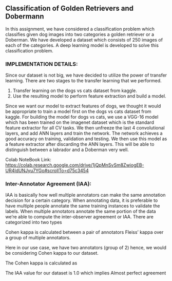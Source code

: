 ## Classification of Golden Retrievers and Dobermann
In this assignment, we have considered a classification problem which classifies given dog images into two categories a golden retriever or a Doberman. We have developed a dataset which consists of 250 images of each of the categories. A deep learning model is developed to solve this classification problem.

### IMPLEMENTATION DETAILS:

Since our dataset is not big, we have decided to utilize the power of transfer learning. There are two stages to the transfer learning that we performed.

1. Transfer learning on the dogs vs cats dataset from kaggle.
2. Use the resulting model to perform feature extraction and build a model.

Since we want our model to extract features of dogs, we thought it would be appropriate to train a model first on the dogs vs cats dataset from kaggle. For building the model for dogs vs cats, we use a VGG-16 model which has been trained on the imagenet dataset which is the standard feature extractor for all CV tasks. We then unfreeze the last 4 convolutional layers, and add ANN layers and train the network. The network achieves a good accuracy on training, validation and testing. We then use this model as a feature extractor after discarding the ANN layers. This will be able to distinguish between a labrador and a Doberman very well.
 

Colab NoteBook Link: https://colab.research.google.com/drive/1jQpMnSvSm8ZwiogEB-UR4IdUNJyu7YGo#scrollTo=d75c3454

### Inter-Annotator Agreement (IAA):

IAA is basically how well multiple annotators can make the same annotation decision for a certain category. When annotating data, it is preferable to have multiple people annotate the same training instances to validate the labels. When multiple annotators annotate the same portion of the data we’re able to compute the inter-observer agreement or IAA. There are categorized into two types 

Cohen kappa is calculated between a pair of annotators 
Fleiss’ kappa over a group of multiple annotators.

Here in our use case, we have two annotators (group of 2) hence, we would be considering Cohen kappa to our dataset.



The Cohen kappa is calculated as 




The IAA value for our dataset is 1.0 which implies Almost perfect agreement

